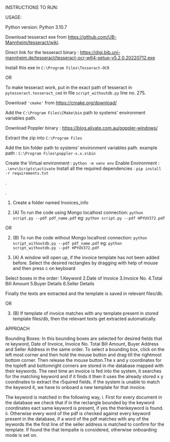 INSTRUCTIONS TO RUN:

USAGE:

Python version: Python 3.10.7

Download tesseract exe from https://github.com/UB-Mannheim/tesseract/wiki.

Direct link for the tesseract binary : https://digi.bib.uni-mannheim.de/tesseract/tesseract-ocr-w64-setup-v5.2.0.20220712.exe

Install this exe in `C:\Program Files\Tesseract-OCR`

OR

To make tesseract work, put in the exact path of tesseract in `pytesseract.tesseract_cmd` in file `script_withoutdb.py` line no. 275.

Download `'cmake'` from https://cmake.org/download/  

Add the `C:\Program Files\CMake\bin` path to systems' environment variables path.


Download Poppler binary : https://blog.alivate.com.au/poppler-windows/

Extract the zip into `C:\Program Files`

Add the bin folder path to systems' environment variables path. example path : `C:\Program Files\poppler-x.x.x\bin`



Create the Virtual environment : `python -m venv env`
Enable Environment : `.\env\Scripts\activate`
Install all the required dependencies : `pip install -r requirements.txt`



.

.
1) Create a folder named Invoices_info

2) (A)
To run the code using Mongo localhost connection:
`python script.py --pdf pdf_name.pdf`
eg: `python script.py --pdf HPYUV372.pdf`

OR
 
2) (B) 
To run the code without Mongo localhost connection:
`python script_withoutdb.py --pdf pdf_name.pdf`
eg: `python script_withoutdb.py --pdf HPYUV372.pdf`

3) (A)
A window will open up, if the invoice template has not been added before. Select the desired rectangles by dragging with help of mouse and then press c on keyboard

Select boxes in the order:
1.Keyword
2.Date of Invoice
3.Invoice No.
4.Total Bill Amount
5.Buyer Details
6.Seller Details   

Finally the texts are extracted and the template is saved in relevant files/db.

OR 

3) (B)
If template of invoice matches with any template present in stored template files/db, then the relevant texts get extracted automatically.







APPROACH

Bounding Boxes: In this bounding boxes are selected for desired fields that re keyword, Date of Invoice, Invoice No. Total Bill Amount, Buyer Address and Seller Address in the same order. To select a bounding box, click on the left most corner and then hold the mouse button and drag till the rightmost bottom corner. Then release the mouse button.The x and y coordinates for the topleft and bottomright corners are stored in rhe database mapped with their keywords. The next time an invoice is fed into the system, it searches for the matching keyword and if it finds it then it uses the already stored x y coordinates to extract the r5quired fields. if the system is unable to match the keyword it, we have to onboard a new template for that invoice.

The keyword is matched in the following way, i. First for every document in the database we check that if in the rectangle bounded by the keyword coordinates eact same keyword is present, if yes the thenkeyword is found. ii. Otherwise every word of the pdf is checked against every keyword present in the database, if a word of the pdf matches with any of the leywords the the first line of the seller address is matched to confirm for the template. If found the that tempalte is considered, otherwise onboarding mode is set on.

